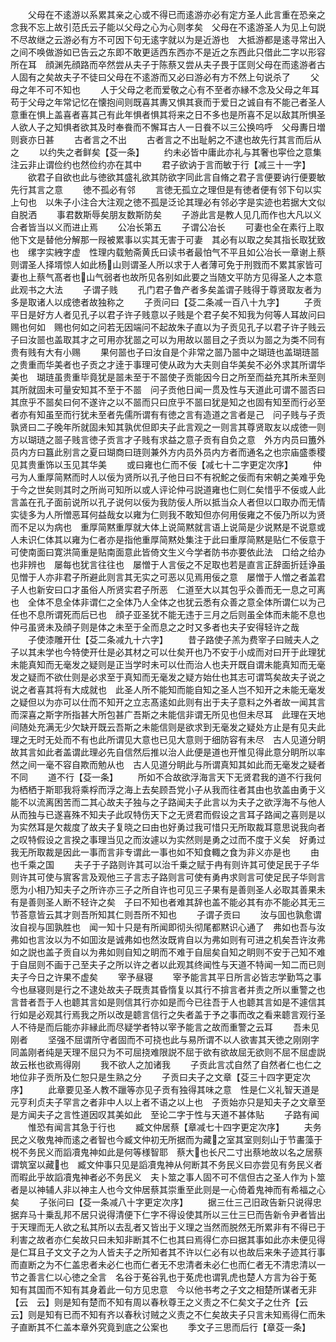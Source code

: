 <!-- { "loadSidebar": true } -->
　　父母在不逺游以系累其亲之心或不得已而逺游亦必有定方圣人此言重在恐亲之念我不忘上故引范氏云子能以父母之心为心则孝矣　父母在不逺游圣人为见上句説不尽故继之云游必有方不可因下句无逺字就以为是近游也　大抵游都是逺寻常出入之间不唤做游如已告云之东即不敢更适西东西亦不是近之东西此只借此二字以形容所在耳　顔渊先顔路而卒然尝从夫子于陈蔡又尝从夫子畏于匡则父母在而逺游者古人固有之矣故夫子不徒曰父母在不逺游而又必曰游必有方不然上句说杀了
　　父母之年不可不知也
　　人于父母之老而爱敬之心有不至者亦縁不念及父母之年耳苟于父母之年常记忆在懐抱间则既喜其夀又惧其衰而于爱日之诚自有不能己者圣人意重在惧上盖喜者喜其己有此年惧者惧其将来之日不多也是所喜不足以敌其所惧圣人欲人子之知惧者欲其及时奉飬而不懈耳古人一日飬不以三公换呜呼　父母夀日増则衰亦日甚
　　古者言之不出
　　古者言之不出耻躬之不逮也故先行其言而后从之
　　以约失之者鲜矣【芟一条】
　　约未必皆中庸此亦礼与其奢也寜俭之意集注云非止谓俭约也然俭约亦在其中
　　君子欲讷于言而敏于行【减三十一字】
　　欲君子自欲也此与徳欲其盛礼欲其防欲字同此言自脩之君子言便要讷行便要敏先行其言之意
　　徳不孤必有邻
　　言徳无孤立之理但是有徳者便有邻下句以实上句也　以朱子小注合大注观之徳不孤是泛论其理必有邻必字是实迹也若据大文似自脱洒
　　事君数斯辱矣朋友数斯防矣
　　子游此言是教人见几而作也大凡以义合者皆当以义而进止焉
　　公冶长第五
　　子谓公冶长
　　可妻也全在素行上取他下文是替他分解那一叚被累事以实其无害于可妻　其必有以取之矣其指长取犹致也　缧字实絏字虚　性理内载勉斋黄氏曰读书者最怕气不平且如公冶长一章谢上蔡则谓圣人择壻惊人如此杨山则谓圣人所以求于人者薄可免于刑戮而不累其家皆可妻也上蔡气髙者也山气弱者也故所见各别如此要之当随文平防方见得圣人之本意此观书之大法
　　子谓子贱
　　孔门君子鲁产者多矣盖谓子贱得于尊贤取友者为多是取诸人以成徳者故独称之
　　子贡问曰【芟二条减一百八十九字】
　　子贡平日是好方人者见孔子以君子许子贱意以子贱是个君子矣不知我为何等人耳故问曰赐也何如　赐也何如之问若无因端问不起故朱子直以为子贡见孔子以君子许子贱云　子曰汝噐也盖取其才之可用亦犹噐之可以为用故以噐目之子贡以为噐之为类不同有贵有贱有大有小赐
　　果何噐也子曰汝自是个非常之噐乃噐中之瑚琏也盖瑚琏噐之贵重而华美者也子贡之才逹于事理可使从政为大夫则自华美矣不必外求其所谓华美也　瑚琏虽贵重毕竟犹是噐未至于不噐使子贡能因今日之所至而益充其所未至则其所就固未可量安知其不至于不噐　问子贡他日闻一贯及性与天道此可谓不噐否曰其庶乎不噐矣曰何不遂许之以不噐而只曰庶乎不噐曰犹是知之也固有知至而行必至者亦有知虽至而行犹未至者先儒所谓有有徳之言有造道之言者是己　问子贱与子贡孰贤曰二子晚年所就固未知其孰优但即夫子此言观之一则言其尊贤取友以成徳一则方以瑚琏之噐子贱言徳子贡言才子贱有求益之意子贡有自负之意　外方内员曰簠外员内方曰簋此别言之夏曰瑚商曰琏则兼外方内员外员内方者而通名之也宗庙盛黍稷见其贵重饰以玉见其华美
　　或曰雍也仁而不佞【减七十二字更定次序】
　　仲弓为人重厚简黙而时人以佞为贤所以孔子他日曰不有祝鮀之佞而有宋朝之美难乎免于今之世矣则其时之所尚可知所以或人评论仲弓説道雍也仁则仁矣惜乎不佞或人此言盖在孔子面前说所以孔子说何以佞为我防佞人所以抵当众人者但以口取办而无情实徒多为人所憎恶耳何益哉女以雍为仁则我不敢知但亦何用佞雍之不佞乃所以为贤而不足以为病也　重厚简黙重厚就大体上说简黙就言语上说简是少说黙是不说意或人未识仁体其以雍为仁者亦是指他重厚简黙处集注于此曰重厚简黙是贴仁不佞意于可使南面曰寛洪简重是贴南面意此皆倚文生义今学者防书亦要依此法　口给之给办也非辨也　屡每也犹言往往也　屡憎于人言佞之不足取也若是直言正辞面折廷诤虽见憎于人亦非君子所避此则言其无实之可恶以见焉用佞之意　屡憎于人憎之者盖君子人也新安曰口才虽俗人所贤实君子所恶　仁道至大以其包乎众善而无一息之可离也　全体不息全体非谓仁之全体乃人全体之也犹云悉有众善之意全体所谓仁以为己任也不息所谓死而后已也　顔子亚圣犹不能无违于三月之后则虽全体而未能不息也仲弓虽贤未及顔子则是体之未至于全而息之之时又多者也夫子安得轻许之哉
　　子使漆雕开仕【芟二条减九十六字】
　　昔子路使子羔为费宰子曰贼夫人之子以其未学也今特使开仕是必其材之可以仕矣开也乃不安于小成而对曰开于此理犹未能真知而无毫发之疑则是正当学时未可以仕而治人也夫开既自谓未能真知而无毫发之疑而不欲仕则是必求至于真知而无毫发之疑方始仕也其志可谓笃矣故夫子说之　说之者喜其将有大成就也　此圣人所不能知而能自知之圣人岂不知开之未能无毫发之疑但以为亦可以仕而不知开之立志髙逺如此则有出于夫子意料之外者故一闻其言而深喜之斯字所指甚大所包甚广吾斯之未能信非谓无所见也但未尽耳　此理在天地间随处充满无少欠缺开既云吾斯之未能信则是欲求到无毫发之疑处方止是有见夫此理之无时无处而不有也此所谓见大意也已见大意则于细防容有未尽　古人见道分眀故其言如此者盖谓此理必先自信然后推以治人此便是道也开惟见得此意分眀所以率然之间一毫不容自欺而勉从也　古人见道分眀此与所谓真知其如此而无毫发之疑者不同
　　道不行【芟一条】
　　所如不合故欲浮海言天下无贤君我的道不行我何为栖栖于斯耶我将乘桴而浮之海上去矣顾吾党小子从我而往者其由也欤盖由勇于义能不以流离困苦而二其心故夫子独与之子路闻夫子此言以为夫子之欲浮海不与他人从而独与已遂喜殊不知夫子此叹特伤天下之无贤君而假设之言耳子路闻之喜则是以为实然耳是欠裁度了故夫子复晓之曰由也好勇过我可惜只无所取裁耳意思说我向者之叹特假设之言揆之事理当见之而汝遽以为实然则是勇之过而不度于义矣　好勇过我无所取裁是因此一事而言非专谓此一事也如不知食輙之食为非义亦是也
　　由也千乘之国
　　夫子于子路则许其可以治千乗之赋于冉有则许其可使足民于子华则许其可使与賔客言及观他三子言志子路则言可使有勇冉求则言可使足民子华则言愿为小相乃知夫子之所许亦三子之所自许也可见三子果有是善则圣人必取其善果未有是善则圣人断不轻许之矣　子曰不知也者难其辞也盖不能必其有亦不能必其无三节荅意皆云其才则吾所知其仁则吾所不知也
　　子谓子贡曰
　　汝与囬也孰愈谓汝自视与囬孰胜也　闻一知十只是有所闻即彻头彻尾都黙识心通了　弗如也吾与汝弗如也言汝以为不如囬汝是诚弗如也然汝既肯自以为弗如则有可进之机矣吾许汝弗如之説也盖子贡自以为弗如则自知之眀而不难于自屈矣自知之眀则不安于己知不难于自屈则不画于己至夫子之所以许之者以此观其终闻性与天道不特闻一知二而已则夫子今日之许果不虚矣
　　宰予昼寝
　　宰予能言其平日所言必皆志学勤笃之事今也昼寝则是行之不逮处故夫子既责其昏惰复以其行不揜言者并责之所以重警之也言昔者吾于人也聼其言如是则信其行亦如是而今已往吾于人也聼其言如是不遽信其行如是必观其行焉我之所以改是聼言信行之失者盖于予之事而改之看来聼言观行圣人不待是而后能亦非縁此而尽疑学者特以宰予能言之故而重警之云耳
　　吾未见刚者
　　坚强不屈谓所守者固而不可挠也此与易所谓不以人欲害其天徳之刚刚字同盖刚者纯是天理不屈只为不可屈挠难限説不屈于欲有欲故屈无欲则不屈不屈虚説故云枨也欲焉得刚
　　我不欲人之加诸我
　　子贡此言忒自然了自然者仁也仁之地位非子贡所及仁恕只是生熟之分
　　子贡曰夫子之文章【芟三十四字更定次序】
　　此章要见圣人教不躐等亦见子贡有独得其味之意　性是仁义礼智天道是元亨利贞夫子罕言之者非中人以上者不语之以上也　子贡始亦只是知夫子之文章至是方闻夫子之言性道因叹其美如此　至论二字于性与天道不甚体贴
　　子路有闻
　　惟恐有闻言其急于行也
　　臧文仲居蔡【章减七十四字更定次序】
　　夫务民之义敬鬼神而逺之者智也今臧文仲初无所据而为藏之室其室则刻山于节畵藻于棁不务民义而謟凟鬼神如此是何等様智耶　蔡大也长尺二寸出蔡地故以名之居蔡谓筑室以藏也　臧文仲事只见是謟凟鬼神从何断其不务民义曰亦尝见有务民义者而暇此乎故謟凟鬼神者必不务民义　夫卜筮之事人固不可不信但古之圣人作为卜筮者是以神辅人非以神主人也今文仲居蔡其崇重至此则是一心倚着鬼神而有希福之心矣
　　子张问曰【芟一条减八十字更定次序】
　　据三仕三己旧政告新只说得忠据弃马十乗乱邦不居只说得清便下仁字不得设使其所以三仕三巳而告新令尹者皆出于天理而无人欲之私其所以去乱者又皆出于义理之当然而脱然无所累非有不得已于利害之故者亦仁矣故只曰未知非断其不仁也其曰焉得仁亦曰据其事如此亦未便见得是仁耳且子文文子之为人皆夫子之所知者其不许以仁必有以也故后来朱子迹其行事而直断之为不仁盖忠者未必仁也而仁者无不忠清者未必仁也而仁者无不清忠清以一节之善言仁以心徳之全言　名谷于莬谷乳也于莬虎也谓乳虎也楚人方言为谷于莬　知有其国而不知有其身着此一句方见忠意　今以他书考之子文之相楚所谋者无非【云　云】则是知有楚而不知有周以春秋尊王之义责之不仁矣文子之仕齐【云　云】则是知有已而不知有齐以春秋讨贼之义责之不仁矣故夫子只言未知焉得仁而朱子直断其不仁盖本章外究竟到底之公案也
　　季文子三思而后行【章芟一条】
